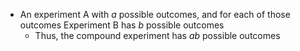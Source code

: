 - An experiment A with *a* possible outcomes, and for each of those outcomes Experiment B has *b* possible outcomes
	- Thus, the compound experiment has *ab* possible outcomes

